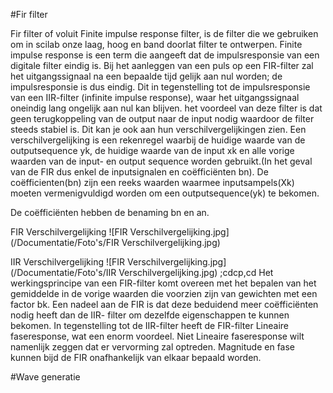 #Fir filter

Fir filter of voluit Finite impulse response filter, is de filter die we gebruiken om in scilab onze laag, hoog en band doorlat filter te ontwerpen. Finite impulse response is een term die aangeeft dat de impulsresponsie van een digitale filter eindig is. Bij het aanleggen van een puls op een FIR-filter zal het uitgangssignaal na een bepaalde tijd gelijk aan nul worden; de impulsresponsie is dus eindig. Dit in tegenstelling tot de impulsresponsie van een IIR-filter (infinite impulse response), waar het uitgangssignaal oneindig lang ongelijk aan nul kan blijven. het voordeel van deze filter is dat geen terugkoppeling van de output naar de input nodig waardoor de filter steeds stabiel is. Dit kan je ook aan hun verschilvergelijkingen zien. Een verschilvergelijking is een rekenregel waarbij de huidige waarde van de outputsequence yk, de huidige waarde van de input xk en alle vorige waarden van de input- en output sequence worden gebruikt.(In het geval van de FIR dus enkel de inputsignalen en coëfficiënten bn). De coëfficienten(bn) zijn een reeks waarden waarmee inputsampels(Xk) moeten vermenigvuldigd worden om een outputsequence(yk) te bekomen.

De coëfficiënten hebben de benaming bn en an.

FIR Verschilvergelijking
![FIR Verschilvergelijking.jpg](/Documentatie/Foto's/FIR Verschilvergelijking.jpg)

IIR Verschilvergelijking
![FIR Verschilvergelijking.jpg](/Documentatie/Foto's/IIR Verschilvergelijking.jpg)
;cdcp,cd
Het werkingsprincipe van een FIR-filter komt overeen met het bepalen van het gemiddelde in de vorige waarden die voorzien zijn van gewichten met een factor bk. Een nadeel aan de FIR is dat deze beduidend meer coëfficiënten nodig heeft dan de IIR- filter om dezelfde eigenschappen te kunnen bekomen. In tegenstelling tot de IIR-filter heeft de FIR-filter Lineaire faseresponse, wat een enorm voordeel. Niet Lineaire faseresponse wilt namenlijk zeggen dat er vervorming zal optreden. Magnitude en fase kunnen bijd de FIR onafhankelijk van elkaar bepaald worden.


#Wave generatie


